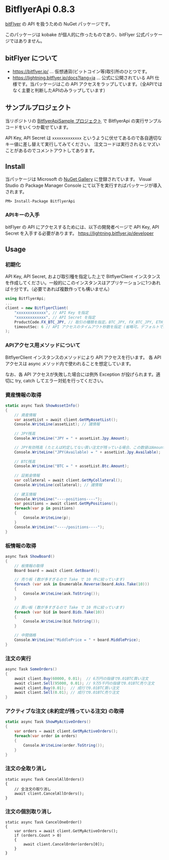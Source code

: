 # BitflyerApi 0.8.3
[bitFlyer](https://bitflyer.jp/) の API を扱うための NuGet パッケージです。

このパッケージは kobake が個人的に作ったものであり、bitFlyer 公式パッケージではありません。

## bitFlyer について
- https://bitflyer.jp/ … 仮想通貨(ビットコイン等)取引所のひとつです。
- https://lightning.bitflyer.jp/docs?lang=ja … 公式に公開されている API 仕様です。当パッケージはこの API アクセスをラップしています。（全APIではなく主要と判断したAPIのみラップしています）

## サンプルプロジェクト
当リポジトリの [BitflyerApiSample プロジェクト](https://github.com/kobake/BitflyerApi/blob/master/BitflyerApiSample/Program.cs) で BitflyerApi の実行サンプルコードをいくつか載せています。

API Key, API Secret は ```xxxxxxxxxxxxx``` というように伏せてあるので各自適切なキー値に差し替えて実行してみてください。
注文コードは実行されるとマズいことがあるのでコメントアウトしてあります。

## Install
当パッケージは Microsoft の [NuGet Gallery](https://www.nuget.org/packages/BitflyerApi) に登録されています。
Visual Studio の Package Manager Console にて以下を実行すればパッケージが導入されます。
```
PM> Install-Package BitflyerApi
```
### APIキーの入手
bitFlyer の API にアクセスするためには、以下の開発者ページで API Key, API Secret を入手する必要があります。
https://lightning.bitflyer.jp/developer

## Usage
### 初期化
API Key, API Secret, および取引種を指定した上で BitflyerClient インスタンスを作成してください。一般的にこのインスタンスはアプリケーションに1つあれば十分です。（必要であれば複数作っても構いません）
```cs
using BitflyerApi;
...
client = new BitflyerClient(
    "xxxxxxxxxxxxx", // API Key を指定
    "xxxxxxxxxxxxx", // API Secret を指定
    ProductCode.FX_BTC_JPY, // 取引の種類を指定。BTC_JPY, FX_BTC_JPY, ETH_BTC のいずれか。
    timeoutSec: 6 // API アクセスのタイムアウト秒数を指定 (省略可。デフォルトでは 4 秒)
);
```

### APIアクセス用メソッドについて
BitflyerClient インスタンスのメソッドにより API アクセスを行います。
各 API アクセスは async メソッド内で使われることを想定しています。

なお、各 API アクセスが失敗した場合には例外 Exception が投げられます。適切に try, catch してエラー対処を行ってください。

### 資産情報の取得
```cs
static async Task ShowAssetInfo()
{    
    // 資産情報
    var assetList = await client.GetMyAssetList();
    Console.WriteLine(assetList); // 諸情報
    
    // JPY残高
    Console.WriteLine("JPY = " + assetList.Jpy.Amount);

    // JPY有効残高 (たとえば約定してない買い注文が残っている場合、この数値はAmountより小さくなる)
    Console.WriteLine("JPY(Available) = " + assetList.Jpy.Available); 
    
    // BTC残高
    Console.WriteLine("BTC = " + assetList.Btc.Amount);
    
    // 証拠金情報
    var collateral = await client.GetMyCollateral();
    Console.WriteLine(collateral); // 諸情報
    
    // 建玉情報
    Console.WriteLine("----positions----");
    var positions = await client.GetMyPositions();
    foreach(var p in positions)
    {
        Console.WriteLine(p);
    }
    Console.WriteLine("----/positions----");
}
```

### 板情報の取得
```cs
async Task ShowBoard()
{
    // 板情報の取得
    Board board = await client.GetBoard();

    // 売り板 (数が多すぎるので Take で 10 件に絞っています)
    foreach (var ask in Enumerable.Reverse(board.Asks.Take(10)))
    {
        Console.WriteLine(ask.ToString());
    }

    // 買い板 (数が多すぎるので Take で 10 件に絞っています)
    foreach (var bid in board.Bids.Take(10))
    {
        Console.WriteLine(bid.ToString());
    }

    // 中間価格
    Console.WriteLine("MiddlePrice = " + board.MiddlePrice);
}
```

### 注文の実行
```cs
async Task SomeOrders()
{
    await client.Buy(60000, 0.01);  // 6万円の指値で0.01BTC買い注文
    await client.Sell(95000, 0.01); // 9万5千円の指値で0.01BTC売り注文
    await client.Buy(0.01);  // 成行で0.01BTC買い注文
    await client.Sell(0.01); // 成行で0.01BTC売り注文
}
```

### アクティブな注文 (未約定が残っている注文) の取得
```cs
static async Task ShowMyActiveOrders()
{
    var orders = await client.GetMyActiveOrders();
    foreach(var order in orders)
    {
        Console.WriteLine(order.ToString());
    }
}
```

### 注文の全取り消し
```
static async Task CancelAllOrders()
{
    // 全注文の取り消し
    await client.CancelAllOrders();
}
```

### 注文の個別取り消し
```
static async Task CancelOneOrder()
{
    var orders = await client.GetMyActiveOrders();
    if (orders.Count > 0)
    {
        await client.CancelOrder(orders[0]);
    }
}
```
